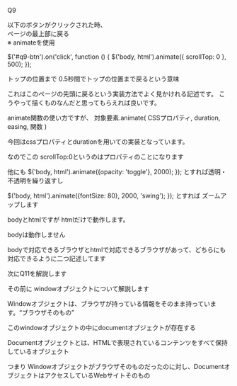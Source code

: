 Q9

以下のボタンがクリックされた時、<br>
          ページの最上部に戻る <br>
          ※ animateを使用

$('#q9-btn').on('click', function () {
    $('body, html').animate({ scrollTop: 0 }, 500);
  });

トップの位置まで 0.5秒間でトップの位置まで戻るという意味

これはこのページの先頭に戻るという実装方法でよく見かけれる記述です。
こうやって描くものなんだと思ってもらえれば良いです。

animate関数の使い方ですが、
対象要素.animate( CSSプロパティ, duration, easing, 関数 )

今回はcssプロパティとdurationを用いての実装となっています。

なのでこの
scrollTop:0というのはプロパティのことになります

他にも
$('body, html').animate({opacity: 'toggle'}, 2000);
  });
とすれば透明・不透明を繰り返すし

$('body, html').animate({fontSize: 80}, 2000, 'swing');
  });
とすれば
ズームアップします

bodyとhtmlですが
htmlだけで動作します。

bodyは動作しません

bodyで対応できるブラウザとhtmlで対応できるブラウザがあって、どちらにも対応できるように二つ記述してます


次にQ11を解説します

その前に
windowオブジェクトについて解説します

Windowオブジェクトは、ブラウザが持っている情報をそのまま持っています。“ブラウザそのもの”

このwindowオブジェクトの中にdocumentオブジェクトが存在する

Documentオブジェクトとは、HTMLで表現されているコンテンツをすべて保持しているオブジェクト

つまり
Windowオブジェクトがブラウザそのものだったのに対し、DocumentオブジェクトはアクセスしているWebサイトそのもの


